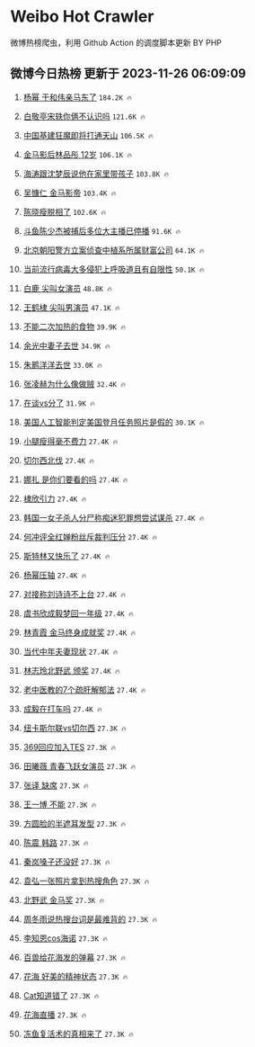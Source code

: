 # Weibo Hot Crawler 



微博热榜爬虫，利用 Github Action 的调度脚本更新 BY PHP 


## 微博今日热榜 更新于 2023-11-26 06:09:09 
1. [杨幂 于和伟亲马东了](https://s.weibo.com/weibo?q=%E6%9D%A8%E5%B9%82%20%E4%BA%8E%E5%92%8C%E4%BC%9F%E4%BA%B2%E9%A9%AC%E4%B8%9C%E4%BA%86&t=31&band_rank=1&Refer=top) `184.2K 🔥` 

1. [白敬亭宋轶你俩不认识吗](https://s.weibo.com/weibo?q=%E7%99%BD%E6%95%AC%E4%BA%AD%E5%AE%8B%E8%BD%B6%E4%BD%A0%E4%BF%A9%E4%B8%8D%E8%AE%A4%E8%AF%86%E5%90%97&t=31&band_rank=2&Refer=top) `121.6K 🔥` 

1. [中国基建狂魔即将打通天山](https://s.weibo.com/weibo?q=%23%E4%B8%AD%E5%9B%BD%E5%9F%BA%E5%BB%BA%E7%8B%82%E9%AD%94%E5%8D%B3%E5%B0%86%E6%89%93%E9%80%9A%E5%A4%A9%E5%B1%B1%23&t=31&band_rank=3&Refer=top) `106.5K 🔥` 

1. [金马影后林品彤 12岁](https://s.weibo.com/weibo?q=%E9%87%91%E9%A9%AC%E5%BD%B1%E5%90%8E%E6%9E%97%E5%93%81%E5%BD%A4%2012%E5%B2%81&t=31&band_rank=4&Refer=top) `106.1K 🔥` 

1. [海涛跟沈梦辰说他在家里带孩子](https://s.weibo.com/weibo?q=%E6%B5%B7%E6%B6%9B%E8%B7%9F%E6%B2%88%E6%A2%A6%E8%BE%B0%E8%AF%B4%E4%BB%96%E5%9C%A8%E5%AE%B6%E9%87%8C%E5%B8%A6%E5%AD%A9%E5%AD%90&t=31&band_rank=5&Refer=top) `103.8K 🔥` 

1. [吴慷仁 金马影帝](https://s.weibo.com/weibo?q=%E5%90%B4%E6%85%B7%E4%BB%81%20%E9%87%91%E9%A9%AC%E5%BD%B1%E5%B8%9D&t=31&band_rank=6&Refer=top) `103.4K 🔥` 

1. [陈晓瘦脱相了](https://s.weibo.com/weibo?q=%E9%99%88%E6%99%93%E7%98%A6%E8%84%B1%E7%9B%B8%E4%BA%86&t=31&band_rank=7&Refer=top) `102.6K 🔥` 

1. [斗鱼陈少杰被捕后多位大主播已停播](https://s.weibo.com/weibo?q=%23%E6%96%97%E9%B1%BC%E9%99%88%E5%B0%91%E6%9D%B0%E8%A2%AB%E6%8D%95%E5%90%8E%E5%A4%9A%E4%BD%8D%E5%A4%A7%E4%B8%BB%E6%92%AD%E5%B7%B2%E5%81%9C%E6%92%AD%23&t=31&band_rank=8&Refer=top) `91.6K 🔥` 

1. [北京朝阳警方立案侦查中植系所属财富公司](https://s.weibo.com/weibo?q=%23%E5%8C%97%E4%BA%AC%E6%9C%9D%E9%98%B3%E8%AD%A6%E6%96%B9%E7%AB%8B%E6%A1%88%E4%BE%A6%E6%9F%A5%E4%B8%AD%E6%A4%8D%E7%B3%BB%E6%89%80%E5%B1%9E%E8%B4%A2%E5%AF%8C%E5%85%AC%E5%8F%B8%23&t=31&band_rank=9&Refer=top) `64.1K 🔥` 

1. [当前流行病毒大多侵犯上呼吸道且有自限性](https://s.weibo.com/weibo?q=%23%E5%BD%93%E5%89%8D%E6%B5%81%E8%A1%8C%E7%97%85%E6%AF%92%E5%A4%A7%E5%A4%9A%E4%BE%B5%E7%8A%AF%E4%B8%8A%E5%91%BC%E5%90%B8%E9%81%93%E4%B8%94%E6%9C%89%E8%87%AA%E9%99%90%E6%80%A7%23&t=31&band_rank=10&Refer=top) `50.1K 🔥` 

1. [白鹿 尖叫女演员](https://s.weibo.com/weibo?q=%E7%99%BD%E9%B9%BF%20%E5%B0%96%E5%8F%AB%E5%A5%B3%E6%BC%94%E5%91%98&t=31&band_rank=11&Refer=top) `48.8K 🔥` 

1. [王鹤棣 尖叫男演员](https://s.weibo.com/weibo?q=%E7%8E%8B%E9%B9%A4%E6%A3%A3%20%E5%B0%96%E5%8F%AB%E7%94%B7%E6%BC%94%E5%91%98&t=31&band_rank=12&Refer=top) `47.1K 🔥` 

1. [不能二次加热的食物](https://s.weibo.com/weibo?q=%E4%B8%8D%E8%83%BD%E4%BA%8C%E6%AC%A1%E5%8A%A0%E7%83%AD%E7%9A%84%E9%A3%9F%E7%89%A9&t=31&band_rank=13&Refer=top) `39.9K 🔥` 

1. [余光中妻子去世](https://s.weibo.com/weibo?q=%23%E4%BD%99%E5%85%89%E4%B8%AD%E5%A6%BB%E5%AD%90%E5%8E%BB%E4%B8%96%23&t=31&band_rank=14&Refer=top) `34.9K 🔥` 

1. [朱鹮洋洋去世](https://s.weibo.com/weibo?q=%23%E6%9C%B1%E9%B9%AE%E6%B4%8B%E6%B4%8B%E5%8E%BB%E4%B8%96%23&t=31&band_rank=15&Refer=top) `33.0K 🔥` 

1. [张凌赫为什么像做贼](https://s.weibo.com/weibo?q=%E5%BC%A0%E5%87%8C%E8%B5%AB%E4%B8%BA%E4%BB%80%E4%B9%88%E5%83%8F%E5%81%9A%E8%B4%BC&t=31&band_rank=16&Refer=top) `32.4K 🔥` 

1. [在谈vs分了](https://s.weibo.com/weibo?q=%23%E5%9C%A8%E8%B0%88vs%E5%88%86%E4%BA%86%23&t=31&band_rank=17&Refer=top) `31.9K 🔥` 

1. [美国人工智能判定美国登月任务照片是假的](https://s.weibo.com/weibo?q=%23%E7%BE%8E%E5%9B%BD%E4%BA%BA%E5%B7%A5%E6%99%BA%E8%83%BD%E5%88%A4%E5%AE%9A%E7%BE%8E%E5%9B%BD%E7%99%BB%E6%9C%88%E4%BB%BB%E5%8A%A1%E7%85%A7%E7%89%87%E6%98%AF%E5%81%87%E7%9A%84%23&t=31&band_rank=18&Refer=top) `30.1K 🔥` 

1. [小腿瘦得毫不费力](https://s.weibo.com/weibo?q=%E5%B0%8F%E8%85%BF%E7%98%A6%E5%BE%97%E6%AF%AB%E4%B8%8D%E8%B4%B9%E5%8A%9B&t=31&band_rank=19&Refer=top) `27.4K 🔥` 

1. [切尔西北伐](https://s.weibo.com/weibo?q=%E5%88%87%E5%B0%94%E8%A5%BF%E5%8C%97%E4%BC%90&t=31&band_rank=20&Refer=top) `27.4K 🔥` 

1. [娜扎 是你们要看的吗](https://s.weibo.com/weibo?q=%E5%A8%9C%E6%89%8E%20%E6%98%AF%E4%BD%A0%E4%BB%AC%E8%A6%81%E7%9C%8B%E7%9A%84%E5%90%97&t=31&band_rank=21&Refer=top) `27.4K 🔥` 

1. [棣欣引力](https://s.weibo.com/weibo?q=%E6%A3%A3%E6%AC%A3%E5%BC%95%E5%8A%9B&t=31&band_rank=22&Refer=top) `27.4K 🔥` 

1. [韩国一女子杀人分尸称痴迷犯罪想尝试谋杀](https://s.weibo.com/weibo?q=%23%E9%9F%A9%E5%9B%BD%E4%B8%80%E5%A5%B3%E5%AD%90%E6%9D%80%E4%BA%BA%E5%88%86%E5%B0%B8%E7%A7%B0%E7%97%B4%E8%BF%B7%E7%8A%AF%E7%BD%AA%E6%83%B3%E5%B0%9D%E8%AF%95%E8%B0%8B%E6%9D%80%23&t=31&band_rank=23&Refer=top) `27.4K 🔥` 

1. [何冲评全红婵粉丝斥裁判压分](https://s.weibo.com/weibo?q=%E4%BD%95%E5%86%B2%E8%AF%84%E5%85%A8%E7%BA%A2%E5%A9%B5%E7%B2%89%E4%B8%9D%E6%96%A5%E8%A3%81%E5%88%A4%E5%8E%8B%E5%88%86&t=31&band_rank=24&Refer=top) `27.4K 🔥` 

1. [斯特林又快乐了](https://s.weibo.com/weibo?q=%E6%96%AF%E7%89%B9%E6%9E%97%E5%8F%88%E5%BF%AB%E4%B9%90%E4%BA%86&t=31&band_rank=25&Refer=top) `27.4K 🔥` 

1. [杨幂压轴](https://s.weibo.com/weibo?q=%23%E6%9D%A8%E5%B9%82%E5%8E%8B%E8%BD%B4%23&t=31&band_rank=26&Refer=top) `27.4K 🔥` 

1. [对接称刘诗诗不上台](https://s.weibo.com/weibo?q=%23%E5%AF%B9%E6%8E%A5%E7%A7%B0%E5%88%98%E8%AF%97%E8%AF%97%E4%B8%8D%E4%B8%8A%E5%8F%B0%23&t=31&band_rank=27&Refer=top) `27.4K 🔥` 

1. [虞书欣成毅梦回一年级](https://s.weibo.com/weibo?q=%E8%99%9E%E4%B9%A6%E6%AC%A3%E6%88%90%E6%AF%85%E6%A2%A6%E5%9B%9E%E4%B8%80%E5%B9%B4%E7%BA%A7&t=31&band_rank=28&Refer=top) `27.4K 🔥` 

1. [林青霞 金马终身成就奖](https://s.weibo.com/weibo?q=%E6%9E%97%E9%9D%92%E9%9C%9E%20%E9%87%91%E9%A9%AC%E7%BB%88%E8%BA%AB%E6%88%90%E5%B0%B1%E5%A5%96&t=31&band_rank=29&Refer=top) `27.4K 🔥` 

1. [当代中年夫妻现状](https://s.weibo.com/weibo?q=%23%E5%BD%93%E4%BB%A3%E4%B8%AD%E5%B9%B4%E5%A4%AB%E5%A6%BB%E7%8E%B0%E7%8A%B6%23&t=31&band_rank=30&Refer=top) `27.4K 🔥` 

1. [林志玲北野武 颁奖](https://s.weibo.com/weibo?q=%E6%9E%97%E5%BF%97%E7%8E%B2%E5%8C%97%E9%87%8E%E6%AD%A6%20%E9%A2%81%E5%A5%96&t=31&band_rank=31&Refer=top) `27.4K 🔥` 

1. [老中医教的7个疏肝解郁法](https://s.weibo.com/weibo?q=%E8%80%81%E4%B8%AD%E5%8C%BB%E6%95%99%E7%9A%847%E4%B8%AA%E7%96%8F%E8%82%9D%E8%A7%A3%E9%83%81%E6%B3%95&t=31&band_rank=32&Refer=top) `27.4K 🔥` 

1. [成毅在打车吗](https://s.weibo.com/weibo?q=%23%E6%88%90%E6%AF%85%E5%9C%A8%E6%89%93%E8%BD%A6%E5%90%97%23&t=31&band_rank=33&Refer=top) `27.4K 🔥` 

1. [纽卡斯尔联vs切尔西](https://s.weibo.com/weibo?q=%E7%BA%BD%E5%8D%A1%E6%96%AF%E5%B0%94%E8%81%94vs%E5%88%87%E5%B0%94%E8%A5%BF&t=31&band_rank=34&Refer=top) `27.3K 🔥` 

1. [369回应加入TES](https://s.weibo.com/weibo?q=%23369%E5%9B%9E%E5%BA%94%E5%8A%A0%E5%85%A5TES%23&t=31&band_rank=35&Refer=top) `27.3K 🔥` 

1. [田曦薇 青春飞跃女演员](https://s.weibo.com/weibo?q=%E7%94%B0%E6%9B%A6%E8%96%87%20%E9%9D%92%E6%98%A5%E9%A3%9E%E8%B7%83%E5%A5%B3%E6%BC%94%E5%91%98&t=31&band_rank=36&Refer=top) `27.3K 🔥` 

1. [张译 缺席](https://s.weibo.com/weibo?q=%E5%BC%A0%E8%AF%91%20%E7%BC%BA%E5%B8%AD&t=31&band_rank=37&Refer=top) `27.3K 🔥` 

1. [王一博 不能](https://s.weibo.com/weibo?q=%E7%8E%8B%E4%B8%80%E5%8D%9A%20%E4%B8%8D%E8%83%BD&t=31&band_rank=38&Refer=top) `27.3K 🔥` 

1. [方圆脸的半遮耳发型](https://s.weibo.com/weibo?q=%E6%96%B9%E5%9C%86%E8%84%B8%E7%9A%84%E5%8D%8A%E9%81%AE%E8%80%B3%E5%8F%91%E5%9E%8B&t=31&band_rank=39&Refer=top) `27.3K 🔥` 

1. [陈震 韩路](https://s.weibo.com/weibo?q=%E9%99%88%E9%9C%87%20%E9%9F%A9%E8%B7%AF&t=31&band_rank=40&Refer=top) `27.3K 🔥` 

1. [秦岚嗓子还没好](https://s.weibo.com/weibo?q=%E7%A7%A6%E5%B2%9A%E5%97%93%E5%AD%90%E8%BF%98%E6%B2%A1%E5%A5%BD&t=31&band_rank=41&Refer=top) `27.3K 🔥` 

1. [袁弘一张照片拿到热搜角色](https://s.weibo.com/weibo?q=%23%E8%A2%81%E5%BC%98%E4%B8%80%E5%BC%A0%E7%85%A7%E7%89%87%E6%8B%BF%E5%88%B0%E7%83%AD%E6%90%9C%E8%A7%92%E8%89%B2%23&t=31&band_rank=42&Refer=top) `27.3K 🔥` 

1. [北野武 金马奖](https://s.weibo.com/weibo?q=%E5%8C%97%E9%87%8E%E6%AD%A6%20%E9%87%91%E9%A9%AC%E5%A5%96&t=31&band_rank=43&Refer=top) `27.3K 🔥` 

1. [周冬雨说热搜台词是最难背的](https://s.weibo.com/weibo?q=%23%E5%91%A8%E5%86%AC%E9%9B%A8%E8%AF%B4%E7%83%AD%E6%90%9C%E5%8F%B0%E8%AF%8D%E6%98%AF%E6%9C%80%E9%9A%BE%E8%83%8C%E7%9A%84%23&t=31&band_rank=44&Refer=top) `27.3K 🔥` 

1. [李知恩cos海诺](https://s.weibo.com/weibo?q=%E6%9D%8E%E7%9F%A5%E6%81%A9cos%E6%B5%B7%E8%AF%BA&t=31&band_rank=45&Refer=top) `27.3K 🔥` 

1. [百兽给花海发的弹幕](https://s.weibo.com/weibo?q=%E7%99%BE%E5%85%BD%E7%BB%99%E8%8A%B1%E6%B5%B7%E5%8F%91%E7%9A%84%E5%BC%B9%E5%B9%95&t=31&band_rank=46&Refer=top) `27.3K 🔥` 

1. [花海 好美的精神状态](https://s.weibo.com/weibo?q=%E8%8A%B1%E6%B5%B7%20%E5%A5%BD%E7%BE%8E%E7%9A%84%E7%B2%BE%E7%A5%9E%E7%8A%B6%E6%80%81&t=31&band_rank=47&Refer=top) `27.3K 🔥` 

1. [Cat知道错了](https://s.weibo.com/weibo?q=%23Cat%E7%9F%A5%E9%81%93%E9%94%99%E4%BA%86%23&t=31&band_rank=48&Refer=top) `27.3K 🔥` 

1. [花海直播](https://s.weibo.com/weibo?q=%E8%8A%B1%E6%B5%B7%E7%9B%B4%E6%92%AD&t=31&band_rank=49&Refer=top) `27.3K 🔥` 

1. [冻鱼复活术的真相来了](https://s.weibo.com/weibo?q=%23%E5%86%BB%E9%B1%BC%E5%A4%8D%E6%B4%BB%E6%9C%AF%E7%9A%84%E7%9C%9F%E7%9B%B8%E6%9D%A5%E4%BA%86%23&t=31&band_rank=50&Refer=top) `27.3K 🔥` 


